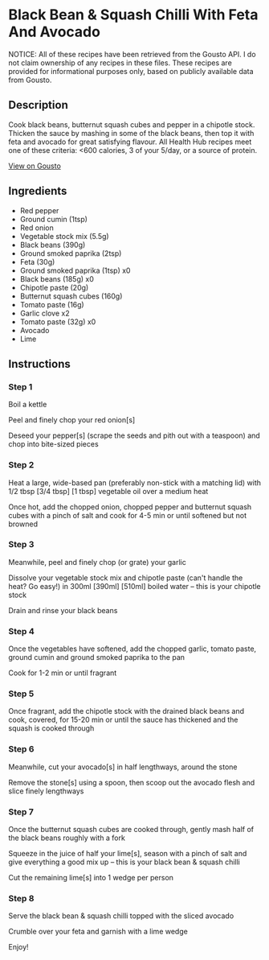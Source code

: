 # Black Bean & Squash Chilli With Feta And Avocado

NOTICE: All of these recipes have been retrieved from the Gousto API. I do not claim ownership of any recipes in these files. These recipes are provided for informational purposes only, based on publicly available data from Gousto.

## Description

Cook black beans, butternut squash cubes and pepper in a chipotle stock. Thicken the sauce by mashing in some of the black beans, then top it with feta and avocado for great satisfying flavour. All Health Hub recipes meet one of these criteria: <600 calories, 3 of your 5/day, or a source of protein.

[View on Gousto](https://www.gousto.co.uk/recipes/cookbook/black-bean-butternut-chilli-feta-avocado)

## Ingredients

- Red pepper
- Ground cumin (1tsp)
- Red onion
- Vegetable stock mix (5.5g)
- Black beans (390g)
- Ground smoked paprika (2tsp)
- Feta (30g)
- Ground smoked paprika (1tsp) x0
- Black beans (185g) x0
- Chipotle paste (20g)
- Butternut squash cubes (160g)
- Tomato paste (16g)
- Garlic clove x2
- Tomato paste (32g) x0
- Avocado
- Lime

## Instructions


### Step 1

Boil a kettle

Peel and finely chop your red onion[s]

Deseed your pepper[s] (scrape the seeds and pith out with a teaspoon) and chop into bite-sized pieces


### Step 2

Heat a large, wide-based pan (preferably non-stick with a matching lid) with 1/2 tbsp <span class="text-purple">[3/4 tbsp]</span> <span class="text-danger">[1 tbsp]</span> vegetable oil over a medium heat

Once hot, add the chopped onion, chopped pepper and butternut squash cubes with a pinch of salt and cook for 4-5 min or until softened but not browned


### Step 3

Meanwhile, peel and finely chop (or grate) your garlic

Dissolve your vegetable stock mix and chipotle paste (can't handle the heat? Go easy!) in 300ml <span class="text-purple">[390ml]</span> <span class="text-danger">[510ml] </span>boiled water – this is your chipotle stock

Drain and rinse your black beans


### Step 4

Once the vegetables have softened, add the chopped garlic, tomato paste, ground cumin and ground smoked paprika to the pan

Cook for 1-2 min or until fragrant


### Step 5

Once fragrant, add the chipotle stock with the drained black beans and cook, covered, for 15-20 min or until the sauce has thickened and the squash is cooked through


### Step 6

Meanwhile, cut your avocado[s] in half lengthways, around the stone

Remove the stone[s] using a spoon, then scoop out the avocado flesh and slice finely lengthways


### Step 7

Once the butternut squash cubes are cooked through, gently mash half of the black beans roughly with a fork

Squeeze in the juice of half your lime[s], season with a pinch of salt and give everything a good mix up – this is your black bean & squash chilli

Cut the remaining lime[s] into 1 wedge per person

### Step 8

Serve the black bean & squash chilli topped with the sliced avocado

Crumble over your feta and garnish with a lime wedge

Enjoy!

